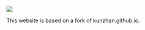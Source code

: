 ![](https://latex.codecogs.com/gif.latex?{\gamma}ou~can~{\upsilon}isit~it) 

This website is based on a fork of kunzhan.github.io.

